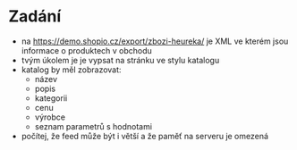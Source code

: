 Zadání
======

* na https://demo.shopio.cz/export/zbozi-heureka/ je XML ve kterém jsou informace o produktech v obchodu
* tvým úkolem je je vypsat na stránku ve stylu katalogu
* katalog by měl zobrazovat:
    * název
    * popis
    * kategorii
    * cenu
    * výrobce
    * seznam parametrů s hodnotami
* počítej, že feed může být i větší a že paměť na serveru je omezená
